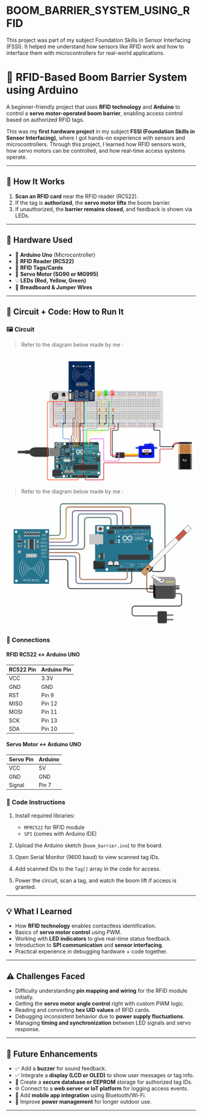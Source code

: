 # BOOM_BARRIER_SYSTEM_USING_RFID
This project was part of my subject Foundation Skills in Sensor Interfacing (FSSI). It helped me understand how sensors like RFID work and how to interface them with microcontrollers for real-world applications.


# 🚧 RFID-Based Boom Barrier System using Arduino

A beginner-friendly project that uses **RFID technology** and **Arduino** to control a **servo motor-operated boom barrier**, enabling access control based on authorized RFID tags.

This was my **first hardware project** in my subject **FSSI (Foundation Skills in Sensor Interfacing)**, where I got hands-on experience with sensors and microcontrollers. Through this project, I learned how RFID sensors work, how servo motors can be controlled, and how real-time access systems operate.

---

## 🔧 How It Works

1. **Scan an RFID card** near the RFID reader (RC522).
2. If the tag is **authorized**, the **servo motor lifts** the boom barrier.
3. If unauthorized, the **barrier remains closed**, and feedback is shown via LEDs.

---

## 🧰 Hardware Used

- 🔷 **Arduino Uno** (Microcontroller)
- 📶 **RFID Reader (RC522)**
- 🪪 **RFID Tags/Cards**
- 🔁 **Servo Motor (SG90 or MG995)**
- 💡 **LEDs (Red, Yellow, Green)**
- 🔌 **Breadboard & Jumper Wires**

---

## 🔌 Circuit + Code: How to Run It

### 🖼️ Circuit

> Refer to the diagram below made by me :

![Circuit Diagram](CIRCUIT_DIAGRAM_FOR_THE_RFID_PROJECT.png)

> Refer to the diagram below made by me :

![Circuit Diagram](CIRCUIT_DIAGRAM_FROM_CHATGPT.png)


### 🧾 Connections

#### RFID RC522 ↔ Arduino UNO

| RC522 Pin | Arduino Pin |
|-----------|-------------|
| VCC       | 3.3V        |
| GND       | GND         |
| RST       | Pin 9       |
| MISO      | Pin 12      |
| MOSI      | Pin 11      |
| SCK       | Pin 13      |
| SDA       | Pin 10      |

#### Servo Motor ↔ Arduino UNO

| Servo Pin | Arduino |
|-----------|---------|
| VCC       | 5V      |
| GND       | GND     |
| Signal    | Pin 7   |

### 📜 Code Instructions

1. Install required libraries:
   - `MFRC522` for RFID module
   - `SPI` (comes with Arduino IDE)

2. Upload the Arduino sketch (`boom_barrier.ino`) to the board.

3. Open Serial Monitor (9600 baud) to view scanned tag IDs.

4. Add scanned IDs to the `Tag[]` array in the code for access.

5. Power the circuit, scan a tag, and watch the boom lift if access is granted.

---

## 💡 What I Learned

- How **RFID technology** enables contactless identification.
- Basics of **servo motor control** using PWM.
- Working with **LED indicators** to give real-time status feedback.
- Introduction to **SPI communication** and **sensor interfacing**.
- Practical experience in debugging hardware + code together.

---

## ⚠️ Challenges Faced

- Difficulty understanding **pin mapping and wiring** for the RFID module initially.
- Getting the **servo motor angle control** right with custom PWM logic.
- Reading and converting **hex UID values** of RFID cards.
- Debugging inconsistent behavior due to **power supply fluctuations**.
- Managing **timing and synchronization** between LED signals and servo response.

---

## 🚀 Future Enhancements

- ✅ Add a **buzzer** for sound feedback.
- ✅ Integrate a **display (LCD or OLED)** to show user messages or tag info.
- 🔐 Create a **secure database or EEPROM** storage for authorized tag IDs.
- 🌐 Connect to a **web server or IoT platform** for logging access events.
- 📱 Add **mobile app integration** using Bluetooth/Wi-Fi.
- 🔋 Improve **power management** for longer outdoor use.

---

